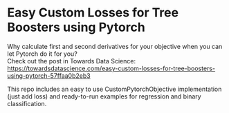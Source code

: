 # Easy Custom Losses for Tree Boosters using Pytorch
Why calculate first and second derivatives for your objective when you can let Pytorch do it for you?\
Check out the post in Towards Data Science: https://towardsdatascience.com/easy-custom-losses-for-tree-boosters-using-pytorch-57ffaa0b2eb3

This repo includes an easy to use CustomPytorchObjective implementation (just add loss) and ready-to-run examples for regression and binary classification.

